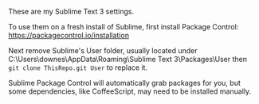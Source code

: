 These are my Sublime Text 3 settings.

To use them on a fresh install of Sublime, first install Package Control:
https://packagecontrol.io/installation

Next remove Sublime's User folder, usually located under C:\Users\downes\AppData\Roaming\Sublime Text 3\Packages\User
then `git clone ThisRepo.git User` to replace it.

Sublime Package Control will automatically grab packages for you, but some dependencies, like CoffeeScript, may need to be installed manually.
